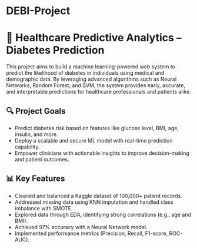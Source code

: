 # DEBI-Project
# 🏥 Healthcare Predictive Analytics – Diabetes Prediction

This project aims to build a machine learning-powered web system to predict the likelihood of diabetes in individuals using medical and demographic data. By leveraging advanced algorithms such as Neural Networks, Random Forest, and SVM, the system provides early, accurate, and interpretable predictions for healthcare professionals and patients alike.

## 🔍 Project Goals
- Predict diabetes risk based on features like glucose level, BMI, age, insulin, and more.
- Deploy a scalable and secure ML model with real-time prediction capability.
- Empower clinicians with actionable insights to improve decision-making and patient outcomes.
  
## 📊 Key Features
- Cleaned and balanced a Kaggle dataset of 100,000+ patient records.
- Addressed missing data using KNN imputation and handled class imbalance with SMOTE.
- Explored data through EDA, identifying strong correlations (e.g., age and BMI).
- Achieved 97% accuracy with a Neural Network model.
- Implemented performance metrics (Precision, Recall, F1-score, ROC-AUC).
